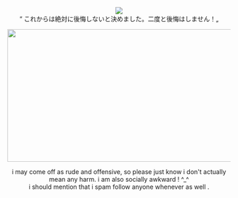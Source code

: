 <p align="center">
<img src="https://komarev.com/ghpvc/?username=mesmering&label=mesmers!&color=a03b3b&style=for-the-badge">
<br> “ これからは絶対に後悔しないと決めました。二度と後悔はしません！„
</p>

<p align="center">
 <img src="https://github.com/user-attachments/assets/b1cc8b93-3d8f-403b-9493-b4652a4e31e4" width="520" height="300" />
</p>

<p align="center">
i may come off as rude and offensive, so please just know i don't actually mean any harm. i am also socially awkward ! ^_^
</br>
i should mention that i spam follow anyone whenever as well .
</p>
